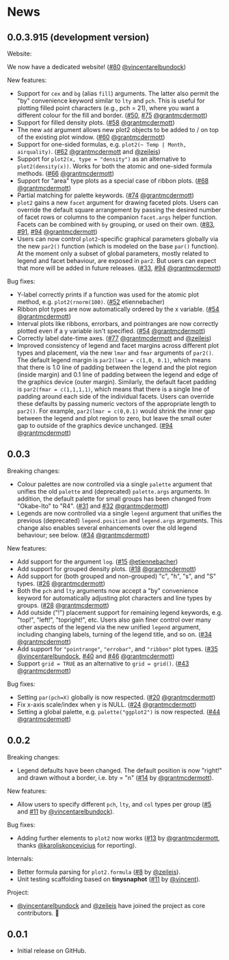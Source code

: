# News

##  0.0.3.915 (development version)

Website:

We now have a dedicated website! ([#80](https://github.com/grantmcdermott/plot2/issues/80) [@vincentarelbundock](https://github.com/vincentarelbundock))

New features:

- Support for `cex` and `bg` (alias `fill`) arguments. The latter also permit
the "by" convenience keyword similar to `lty` and `pch`. This is useful for
plotting filled point characters (e.g., pch = 21), where you want a different
colour for the fill and border. ([#50](https://github.com/grantmcdermott/plot2/issues/50), [#75](https://github.com/grantmcdermott/plot2/issues/75) [@grantmcdermott](https://github.com/grantmcdermott))
- Support for filled density plots. ([#58](https://github.com/grantmcdermott/plot2/issues/58) [@grantmcdermott](https://github.com/grantmcdermott))
- The new `add` argument allows new plot2 objects to be added to / on top of the
existing plot window. ([#60](https://github.com/grantmcdermott/plot2/issues/60) [@grantmcdermott](https://github.com/grantmcdermott))
- Support for one-sided formulas, e.g. `plot2(~ Temp | Month, airquality)`. ([#62](https://github.com/grantmcdermott/plot2/issues/62) [@grantmcdermott](https://github.com/grantmcdermott) and [@zeileis](https://github.com/zeileis))
- Support for `plot2(x, type = "density")` as an alternative to
`plot2(density(x))`. Works for both the atomic and one-sided formula methods.
([#66](https://github.com/grantmcdermott/plot2/issues/66) [@grantmcdermott](https://github.com/grantmcdermott))
- Support for "area" type plots as a special case of ribbon plots. ([#68](https://github.com/grantmcdermott/plot2/issues/68) [@grantmcdermott](https://github.com/grantmcdermott))
- Partial matching for palette keywords. ([#74](https://github.com/grantmcdermott/plot2/issues/74) [@grantmcdermott](https://github.com/grantmcdermott))
- `plot2` gains a new `facet` argument for drawing faceted plots. Users can
override the default square arrangement by passing the desired number of facet
rows or columns to the companion `facet.args` helper function. Facets can be
combined with `by` grouping, or used on their own. ([#83](https://github.com/grantmcdermott/plot2/issues/83), [#91](https://github.com/grantmcdermott/plot2/issues/91), [#94](https://github.com/grantmcdermott/plot2/issues/94) [@grantmcdermott](https://github.com/grantmcdermott))
- Users can now control `plot2`-specific graphical parameters globally via
the new `par2()` function (which is modeled on the base `par()` function). At
the moment only a subset of global parameters, mostly related to legend and
facet behaviour, are exposed in `par2`. But users can expect that more will be
added in future releases. ([#33](https://github.com/grantmcdermott/plot2/issues/33), [#94](https://github.com/grantmcdermott/plot2/issues/94) [@grantmcdermott](https://github.com/grantmcdermott))

Bug fixes:

- Y-label correctly prints if a function was used for the atomic plot method,
e.g. `plot2(rnorm(100)`. ([#52](https://github.com/grantmcdermott/plot2/issues/52) etiennebacher)
- Ribbon plot types are now automatically ordered by the x variable. ([#54](https://github.com/grantmcdermott/plot2/issues/54) [@grantmcdermott](https://github.com/grantmcdermott))
- Interval plots like ribbons, errorbars, and pointranges are now correctly
plotted even if a y variable isn't specified. ([#54](https://github.com/grantmcdermott/plot2/issues/54) [@grantmcdermott](https://github.com/grantmcdermott))
- Correctly label date-time axes. ([#77](https://github.com/grantmcdermott/plot2/issues/77) [@grantmcdermott](https://github.com/grantmcdermott) and [@zeileis](https://github.com/zeileis))
- Improved consistency of legend and facet margins across different plot types
and placement, via the new `lmar` and `fmar` arguments of `par2()`. The default
legend margin is `par2(lmar = c(1,0, 0.1)`, which means that there is 1.0 line
of padding between the legend and the plot region (inside margin) and 0.1 line 
of padding between the legend and edge of the graphics device (outer margin).
Similarly, the default facet padding is `par2(fmar = c(1,1,1,1)`, which means
that there is a single line of padding around each side of the individual
facets. Users can override these defaults by passing numeric vectors of the
appropriate length to `par2()`. For example, `par2(lmar = c(0,0.1)` would shrink
the inner gap between the legend and plot region to zero, but leave the small
outer gap to outside of the graphics device unchanged. ([#94](https://github.com/grantmcdermott/plot2/issues/94) [@grantmcdermott](https://github.com/grantmcdermott))

##  0.0.3

Breaking changes:

- Colour palettes are now controlled via a single `palette` argument that
unifies the old `palette` and (deprecated) `palette.args` arguments. In
addition, the default palette for small groups has been changed from "Okabe-Ito"
to "R4". ([#31](https://github.com/grantmcdermott/plot2/issues/31) and [#32](https://github.com/grantmcdermott/plot2/issues/32) [@grantmcdermott](https://github.com/grantmcdermott))
- Legends are now controlled via a single `legend` argument that unifies the
previous (deprecated) `legend.position` and `legend.args` arguments.  This
change also enables several enhancements over the old legend behaviour; see
below. ([#34](https://github.com/grantmcdermott/plot2/issues/34) [@grantmcdermott](https://github.com/grantmcdermott))

New features:

- Add support for the argument `log`. ([#15](https://github.com/grantmcdermott/plot2/issues/15) [@etiennebacher](https://github.com/etiennebacher))
- Add support for grouped density plots. ([#18](https://github.com/grantmcdermott/plot2/issues/18) [@grantmcdermott](https://github.com/grantmcdermott))
- Add support for (both grouped and non-grouped) "c", "h", "s", and "S" types.
([#26](https://github.com/grantmcdermott/plot2/issues/26) [@grantmcdermott](https://github.com/grantmcdermott))
- Both the `pch` and `lty` arguments now accept a "by" convenience keyword for
automatically adjusting plot characters and line types by groups. ([#28](https://github.com/grantmcdermott/plot2/issues/28) [@grantmcdermott](https://github.com/grantmcdermott))
- Add outside ("!") placement support for remaining legend keywords, e.g.
"top!", "left!", "topright!", etc. Users also gain finer control over many other
aspects of the legend via the new unified `legend` argument, including changing
labels, turning of the legend title, and so on. ([#34](https://github.com/grantmcdermott/plot2/issues/34) [@grantmcdermott](https://github.com/grantmcdermott)) 
- Add support for `"pointrange"`, `"errobar"`, and `"ribbon"` plot types. ([#35](https://github.com/grantmcdermott/plot2/issues/35) [@vincentarelbundock](https://github.com/vincentarelbundock), [#40](https://github.com/grantmcdermott/plot2/issues/40) and [#46](https://github.com/grantmcdermott/plot2/issues/46) [@grantmcdermott](https://github.com/grantmcdermott))
- Support `grid = TRUE` as an alternative to `grid = grid()`. ([#43](https://github.com/grantmcdermott/plot2/issues/43) [@grantmcdermott](https://github.com/grantmcdermott))

Bug fixes:

- Setting `par(pch=X)` globally is now respected. ([#20](https://github.com/grantmcdermott/plot2/issues/20) [@grantmcdermott](https://github.com/grantmcdermott))
- Fix x-axis scale/index when y is NULL. ([#24](https://github.com/grantmcdermott/plot2/issues/24) [@grantmcdermott](https://github.com/grantmcdermott))
- Setting a global palette, e.g. `palette("ggplot2")` is now respected. ([#44](https://github.com/grantmcdermott/plot2/issues/44) [@grantmcdermott](https://github.com/grantmcdermott))

##  0.0.2

Breaking changes:

- Legend defaults have been changed. The default position is now "right!" and
drawn without a border, i.e. bty = "n" ([#14](https://github.com/grantmcdermott/plot2/issues/14) by [@grantmcdermott](https://github.com/grantmcdermott)).

New features:

- Allow users to specify different `pch`, `lty`, and `col` types per group ([#5](https://github.com/grantmcdermott/plot2/issues/5)
and [#11](https://github.com/grantmcdermott/plot2/issues/11) by [@vincentarelbundock](https://github.com/vincentarelbundock)).

Bug fixes:

- Adding further elements to `plot2` now works ([#13](https://github.com/grantmcdermott/plot2/issues/13) by [@grantmcdermott](https://github.com/grantmcdermott), thanks [@karoliskoncevicius](https://github.com/karoliskoncevicius) for reporting).

Internals:

- Better formula parsing for `plot2.formula` ([#8](https://github.com/grantmcdermott/plot2/issues/8) by [@zeileis](https://github.com/zeileis)).
- Unit testing scaffolding based on **tinysnaphot** ([#11](https://github.com/grantmcdermott/plot2/issues/11) by [@vincent](https://github.com/vincent)).

Project:

- [@vincentarelbundock](https://github.com/vincentarelbundock) and [@zeileis](https://github.com/zeileis) have joined the project as core contributors.
🎉

##  0.0.1

* Initial release on GitHub.